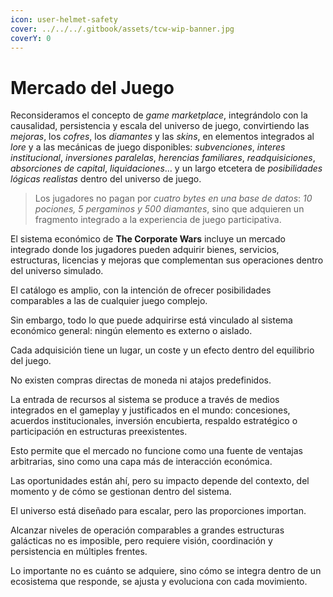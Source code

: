 ```yaml
---
icon: user-helmet-safety
cover: ../../../.gitbook/assets/tcw-wip-banner.jpg
coverY: 0
---
```


# Mercado del Juego

Reconsideramos el concepto de _game marketplace_, integrándolo con la causalidad, persistencia y escala del universo de juego, convirtiendo las _mejoras_, los _cofres_, los _diamantes_ y las _skins_, en elementos integrados al _lore_ y a las mecánicas de juego disponibles: _subvenciones_, _interes institucional_, _inversiones paralelas_, _herencias familiares_, _readquisiciones_, _absorciones de capital_, _liquidaciones_... y un largo etcetera de _posibilidades lógicas realistas_ dentro del universo de juego.

> Los jugadores no pagan por _cuatro bytes en una base de datos_: _10 pociones, 5 pergaminos y 500 diamantes_, sino que adquieren un fragmento integrado a la experiencia de juego participativa.






El sistema económico de **The Corporate Wars** incluye un mercado integrado donde los jugadores pueden adquirir bienes, servicios, estructuras, licencias y mejoras que complementan sus operaciones dentro del universo simulado.

El catálogo es amplio, con la intención de ofrecer posibilidades comparables a las de cualquier juego complejo.

Sin embargo, todo lo que puede adquirirse está vinculado al sistema económico general: ningún elemento es externo o aislado.

Cada adquisición tiene un lugar, un coste y un efecto dentro del equilibrio del juego.

No existen compras directas de moneda ni atajos predefinidos.

La entrada de recursos al sistema se produce a través de medios integrados en el gameplay y justificados en el mundo: concesiones, acuerdos institucionales, inversión encubierta, respaldo estratégico o participación en estructuras preexistentes.

Esto permite que el mercado no funcione como una fuente de ventajas arbitrarias, sino como una capa más de interacción económica.

Las oportunidades están  ahí, pero su impacto depende del contexto, del momento y de cómo se gestionan dentro del sistema.

El universo está diseñado para escalar, pero las proporciones importan.

Alcanzar niveles de operación comparables a grandes estructuras galácticas no es imposible, pero requiere visión, coordinación y persistencia en múltiples frentes.

Lo importante no es cuánto se adquiere, sino cómo se integra dentro de un ecosistema que responde, se ajusta y evoluciona con cada movimiento.
